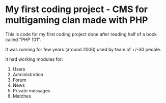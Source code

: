 # My first coding project - CMS for multigaming clan made with PHP

This is code for my first coding project done after reading half of a book called "PHP 101".

It was running for few years (around 2006) used by team of +/-30 people.

It had working modules for:

1. Users
2. Administration
3. Forum
4. News
5. Private messages
6. Matches
